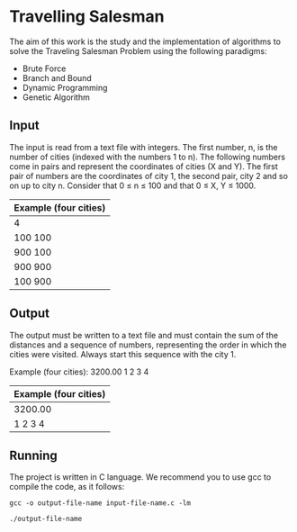 # Travelling Salesman

The aim of this work is the study and the implementation of algorithms to solve the
Traveling Salesman Problem using the following paradigms:

* Brute Force
* Branch and Bound
* Dynamic Programming
* Genetic Algorithm

## Input ##

The input is read from a text file with integers. The first number, n, is the
number of cities (indexed with the numbers 1 to n). The following numbers come in
pairs and represent the coordinates of cities (X and Y). The first pair of numbers are the
coordinates of city 1, the second pair, city 2 and so on up to city n.
Consider that 0 ≤ n ≤ 100 and that 0 ≤ X, Y ≤ 1000.

| Example (four cities) |
| --------------------- |
| 4                     |
| 100 100               |
| 900 100               |
| 900 900               |
| 100 900               |

## Output ##

The output must be written to a text file and must contain the sum of the distances and a
sequence of numbers, representing the order in which the cities were visited. Always start
this sequence with the city 1.

Example (four cities):
3200.00
1 2 3 4

| Example (four cities) |
| --------------------- |
| 3200.00               |
| 1 2 3 4               |

## Running ##

The project is written in C language. We recommend you to use gcc to compile the code, as it follows:

```
gcc -o output-file-name input-file-name.c -lm
```

```
./output-file-name
```
